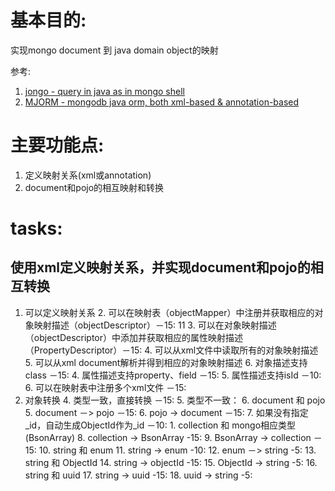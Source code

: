 # 基本目的: 
实现mongo document 到 java domain object的映射

参考: 
1. [jongo - query in java as in mongo shell](https://github.com/bguerout/jongo)
2. [MJORM - mongodb java orm, both xml-based & annotation-based](https://code.google.com/archive/p/mongo-java-orm/)

# 主要功能点:
1. 定义映射关系(xml或annotation)
2. document和pojo的相互映射和转换

# tasks:
## 使用xml定义映射关系，并实现document和pojo的相互转换
1. 可以定义映射关系
	2. 可以在映射表（objectMapper）中注册并获取相应的对象映射描述（objectDescriptor）－15: 11
	3. 可以在对象映射描述（objectDescriptor）中添加并获取相应的属性映射描述（PropertyDescriptor）－15:
	4. 可以从xml文件中读取所有的对象映射描述
		5. 可以从xml document解析并得到相应的对象映射描述
			6. 对象描述支持class －15:
			4. 属性描述支持property、field －15:
			5. 属性描述支持isId －10:
		6. 可以在映射表中注册多个xml文件 －15:
3. 对象转换
	4. 类型一致，直接转换 －15:
	5. 类型不一致：
		6. document 和 pojo
			5. document －> pojo －15:
			6. pojo -> document －15:
				7. 如果没有指定_id，自动生成ObjectId作为_id －10:
		1. collection 和 mongo相应类型(BsonArray)
			8. collection -> BsonArray -15:
			9. BsonArray -> collection －15:
		10. string 和 enum
			11. string -> enum -10:
			12. enum －> string -5:
		13. string 和 ObjectId
			14. string -> objectId -15:
			15. ObjectId -> string -5:
		16. string 和 uuid
			17. string -> uuid -15:
			18. uuid -> string -5: